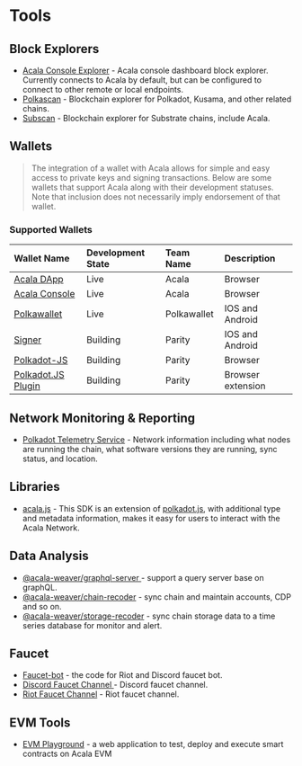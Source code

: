 # Tools

## Block Explorers

* [Acala Console Explorer](https://console.acala.network/#/explorer) - Acala console dashboard block explorer. Currently connects to Acala by default, but can be configured to connect to other remote or local endpoints.
* [Polkascan](https://polkascan.io/) - Blockchain explorer for Polkadot, Kusama, and other related chains.
* [Subscan](https://subscan.io/) - Blockchain explorer for Substrate chains, include Acala.

## Wallets

> The integration of a wallet with Acala allows for simple and easy access to private keys and signing transactions. Below are some wallets that support Acala along with their development statuses. Note that inclusion does not necessarily imply endorsement of that wallet.

### Supported Wallets

| Wallet Name | Development State | Team Name | Description |
| :--- | :--- | :--- | :--- |
| [Acala DApp](https://apps.acala.network/) | Live | Acala | Browser |
| [Acala Console](https://console.acala.network/) | Live | Acala | Browser |
| [Polkawallet](https://polkawallet.io/) | Live | Polkawallet | IOS and Android |
| [Signer](https://www.parity.io/signer/) | Building | Parity | IOS and Android |
| [Polkadot-JS](https://polkadot.js.org/apps/#/accounts) | Building | Parity | Browser |
| [Polkadot.JS Plugin](https://github.com/polkadot-js/extension) | Building | Parity | Browser extension |

## Network Monitoring & Reporting

* [Polkadot Telemetry Service](https://telemetry.polkadot.io/) - Network information including what nodes are running the chain, what software versions they are running, sync status, and location.

## Libraries

* [acala.js](https://github.com/AcalaNetwork/acala.js) - This SDK is an extension of [polkadot.js](https://github.com/polkadot-js/api), with additional type and metadata information, makes it easy for users to interact with the Acala Network.

## Data Analysis

* [@acala-weaver/graphql-server ](https://github.com/AcalaNetwork/chain-sync-server/tree/master/packages/graphql-server)- support a query server base on graphQL.
* [@acala-weaver/chain-recoder](https://github.com/AcalaNetwork/chain-sync-server/tree/master/packages/chain-recoder) - sync chain and maintain accounts, CDP and so on.
* [@acala-weaver/storage-recoder](https://github.com/AcalaNetwork/chain-sync-server/tree/master/packages/storage-recoder) - sync chain storage data to a time series database for monitor and alert.

## Faucet

* [Faucet-bot](https://github.com/AcalaNetwork/faucet-bot) - the code for Riot and Discord faucet bot.
* [Discord Faucet Channel ](https://discord.gg/V8XgJ5)- Discord faucet channel.
* [Riot Faucet Channel](https://riot.im/app/#/room/#acala-faucet:matrix.org) - Riot faucet channel.

## EVM Tools

* [EVM Playground](https://evm.acala.network) - a web application to test, deploy and execute smart contracts on Acala EVM


